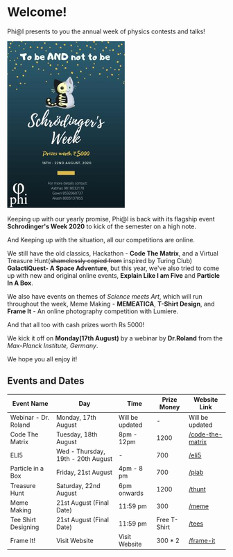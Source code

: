 # Welcome!

Phi@I presents to you the annual week of physics contests and talks!

![](Schrodinger_Week.jpg)


Keeping up with our yearly promise, Phi@I is back with its flagship event **Schrodinger's Week 2020** to kick of the semester on a high note.

And Keeping up with the situation, all our competitions are online.

We still have the old classics, Hackathon - **Code The Matrix**, and a Virtual Treasure Hunt(~~shamelessly copied from~~ inspired by Turing Club) **GalactiQuest- A Space Adventure**, but this year, we've also tried to come up with new and original online events, **Explain Like I am Five** and **Particle In A Box**.

We also have events on themes of _Science meets Art_, which will run throughout the week, Meme Making - **MEMEATICA**, **T-Shirt Design**, and **Frame It** - An online photography competition with Lumiere.

And that all too with cash prizes worth Rs 5000!

We kick it off on **Monday(17th August)** by a webinar by **Dr.Roland** from the _Max-Planck Institute, Germany_.

We hope you all enjoy it!



## Events and Dates

| Event Name            | Day                                | Time            | Prize Money  | Website Link                        |
| --------------------- | ---------------------------------- | --------------- | ------------ | ----------------------------------- |
| Webinar - Dr. Roland  | Monday, 17th August                | Will be updated | -            | Will be updated                     |
| Code The Matrix       | Tuesday, 18th August               | 8pm - 12pm      | 1200         | [/code-the-matrix](code-the-matrix) |
| ELI5                  | Wed - Thursday, 19th - 20th August | -               | 700          | [/eli5](eli5)                       |
| Particle in a Box     | Friday, 21st August                | 4pm - 8 pm      | 700          | [/piab](piab)                       |
| Treasure Hunt         | Saturday, 22nd August              | 6pm onwards     | 1200         | [/thunt](thunt)                     |
| Meme Making           | 21st August (Final Date)           | 11:59 pm        | 300          | [/meme](meme)                       |
| Tee Shirt Designing   | 21st August (Final Date)           | 11:59 pm        | Free T-Shirt | [/tees](tees)                       |
| Frame It!             | Visit Website                      | Visit Website   | 300 * 2      | [/frame-it](frame-it)               |
